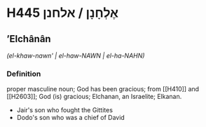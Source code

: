 # H445 אֶלְחָנָן / אלחנן

## ʼElchânân

_(el-khaw-nawn' | el-haw-NAWN | el-ha-NAHN)_

### Definition

proper masculine noun; God has been gracious; from [[H410]] and [[H2603]]; God (is) gracious; Elchanan, an Israelite; Elkanan.

- Jair's son who fought the Gittites
- Dodo's son who was a chief of David
